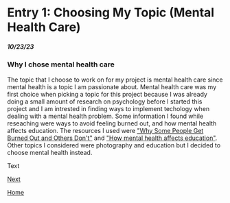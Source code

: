 # Entry 1: Choosing My Topic (Mental Health Care)
##### 10/23/23

### Why I chose mental health care
The topic that I choose to work on for my project is mental health care since mental health is a topic I am passionate about. Mental health care was my first choice when picking a topic for this project because I was already doing a small amount of research on psychology before I started this project and I am intrested in finding ways to implement techology when dealing with a mental health problem. Some information I found while reseaching were ways to avoid feeling burned out, and how mental health affects education. The resources I used were ["Why Some People Get Burned Out and Others Don't"](https://hbr.org/2016/11/why-some-people-get-burned-out-and-others-dont) and ["How mental health affects education"](https://shawmind.org/how-mental-health-affects-education/). Other topics I considered were photography and education but I decided to choose mental health instead.

Text

[Next](entry02.md)

[Home](../README.md)
